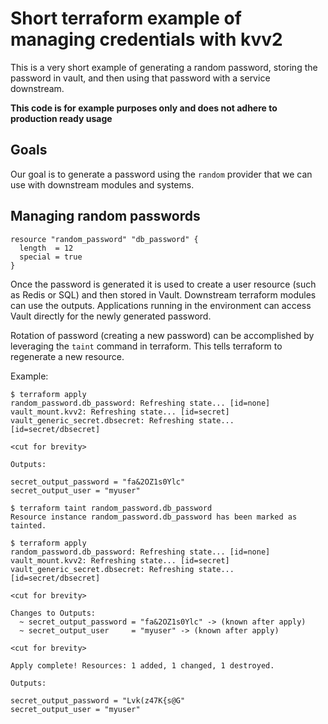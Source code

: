 # Short terraform example of managing credentials with kvv2

This is a very short example of generating a random password, storing the password in vault, and then using that password with a service downstream.

**This code is for example purposes only and does not adhere to production ready usage**

## Goals

Our goal is to generate a password using the `random` provider that we can use with downstream modules and systems.

## Managing random passwords

```
resource "random_password" "db_password" {
  length  = 12
  special = true
}
```

Once the password is generated it is used to create a user resource (such as Redis or SQL) and then stored in Vault. Downstream terraform modules can use the outputs. Applications running in the environment can access Vault directly for the newly generated password.

Rotation of password (creating a new password) can be accomplished by leveraging the `taint` command in terraform. This tells terraform to regenerate a new resource.

Example:
```
$ terraform apply
random_password.db_password: Refreshing state... [id=none]
vault_mount.kvv2: Refreshing state... [id=secret]
vault_generic_secret.dbsecret: Refreshing state... [id=secret/dbsecret]

<cut for brevity>

Outputs:

secret_output_password = "fa&2OZ1s0Ylc"
secret_output_user = "myuser"

$ terraform taint random_password.db_password
Resource instance random_password.db_password has been marked as tainted.

$ terraform apply
random_password.db_password: Refreshing state... [id=none]
vault_mount.kvv2: Refreshing state... [id=secret]
vault_generic_secret.dbsecret: Refreshing state... [id=secret/dbsecret]

<cut for brevity>

Changes to Outputs:
  ~ secret_output_password = "fa&2OZ1s0Ylc" -> (known after apply)
  ~ secret_output_user     = "myuser" -> (known after apply)

<cut for brevity>

Apply complete! Resources: 1 added, 1 changed, 1 destroyed.

Outputs:

secret_output_password = "Lvk(z47K{s@G"
secret_output_user = "myuser"
```


